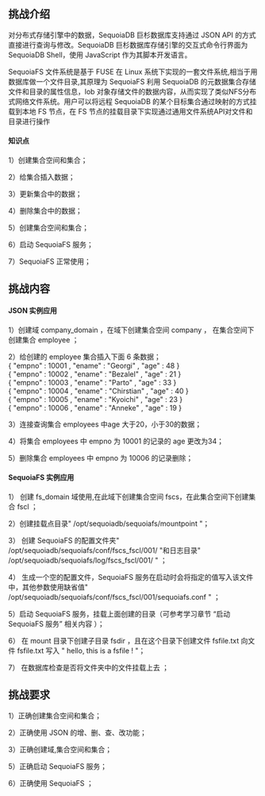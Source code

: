## 挑战介绍

对分布式存储引擎中的数据，SequoiaDB 巨杉数据库支持通过 JSON API 的方式直接进行查询与修改。SequoiaDB 巨杉数据库存储引擎的交互式命令行界面为 SequoiaDB Shell，使用 JavaScript 作为其脚本开发语言。

SequoiaFS 文件系统是基于 FUSE 在 Linux 系统下实现的一套文件系统,相当于用数据库做一个文件目录,其原理为 SequoiaFS 利用 SequoiaDB 的元数据集合存储文件和目录的属性信息，lob 对象存储文件的数据内容，从而实现了类似NFS分布式网络文件系统。用户可以将远程 SequoiaDB 的某个目标集合通过映射的方式挂载到本地 FS 节点，在 FS 节点的挂载目录下实现通过通用文件系统API对文件和目录进行操作

#### 知识点
1）创建集合空间和集合；

2）给集合插入数据；

3）更新集合中的数据；

4）删除集合中的数据；

5）创建集合空间和集合；

6）启动 SequoiaFS 服务；

7）SequoiaFS 正常使用；

## 挑战内容

#### JSON 实例应用

1）创建域 company_domain ，在域下创建集合空间 company ， 在集合空间下创建集合 employee ；  

2）给创建的 employee 集合插入下面 6 条数据；  
      { "empno" : 10001 , "ename" : "Georgi" , "age" : 48 }  
      { "empno" : 10002 , "ename" : "Bezalel" , "age" : 21 }  
      { "empno" : 10003 , "ename" : "Parto" , "age" : 33 }  
      { "empno" : 10004 , "ename" : "Chirstian" , "age" : 40 }  
      { "empno" : 10005 , "ename" : "Kyoichi" , "age" : 23 }  
      { "empno" : 10006 , "ename" : "Anneke" , "age" : 19 }  

3）连接查询集合 employees 中age 大于20，小于30的数据；

4）将集合 employees 中 empno 为 10001 的记录的 age 更改为34；

5）删除集合 employees 中 empno 为 10006 的记录删除；

#### SequoiaFS 实例应用

1） 创建 fs_domain 域使用,在此域下创建集合空间 fscs，在此集合空间下创建集合 fscl ；

2）创建挂载点目录" /opt/sequoiadb/sequoiafs/mountpoint "；

3） 创建 SequoiaFS 的配置文件夹" /opt/sequoiadb/sequoiafs/conf/fscs_fscl/001/ "和日志目录" /opt/sequoiadb/sequoiafs/log/fscs_fscl/001/ " ；

4） 生成一个空的配置文件，SequoiaFS 服务在启动时会将指定的值写入该文件中，其他参数使用缺省值" /opt/sequoiadb/sequoiafs/conf/fscs_fscl/001/sequoiafs.conf " ；

5）启动 SequoiaFS 服务，挂载上面创建的目录（可参考学习章节 “启动 SequoiaFS 服务” 相关内容 ）；

6） 在 mount 目录下创建子目录 fsdir ，且在这个目录下创建文件 fsfile.txt 向文件 fsfile.txt 写入 " hello, this is a fsfile ! "；

7） 在数据库检查是否将文件夹中的文件挂载上去 ；


## 挑战要求

1）正确创建集合空间和集合；

2）正确使用 JSON 的增、删、查、改功能；

3）正确创建域,集合空间和集合；  

5）正确启动 SequoiaFS 服务；  

6）正确使用 SequoiaFS ；



      
<!--    JSON代码  
、
1）登陆操作系统用户 sdbadmin；

```shell
su - sdbadmin
```
>Note:
>
>用户 sdbadmin 的密码为`sdbadmin`

2）创建 SequoiaDB 逻辑域、集合空间和集合；

```javascript
sdb 'var db = new Sdb ( "localhost", 11810 ) ;'
sdb 'db.createDomain ( "company_domain", ["group1", "group2", "group3"], { AutoSplit : true } ) ;'

sdb 'db.createCS ( "company", { Domain: "company_domain" } ) ;'

sdb 'db.company.createCL ( "employee", { "ShardingKey" : { "id" : 1 } , "ShardingType" : "hash" , "ReplSize" : -1 , "Compressed" : true , "CompressionType" : "lzw" , "AutoSplit" : true , "EnsureShardingIndex" : false } ) ;'

```

3) 插入数据

sdb 'db.company.employee.insert([{ "empno" : 10001 , "ename" : "Georgi" , "age" : 48 }, { "empno" : 10002 , "ename" : "Bezalel" , "age" : 21 }, { "empno" : 10003 , "ename" : "Parto" , "age" : 33 }, { "empno" : 10004 , "ename" : "Chirstian" , "age" : 40 }, { "empno" : 10005 , "ename" : "Kyoichi" , "age" : 23 }, { "empno" : 10006 , "ename" : "Anneke" , "age" : 19 }])' 

4) 连接查询
sdb 'db.company.employee.find({age:{$lt:30,$gt:20}})'

5) 修改删除数据

sdb 'db.company.employee.find({empno:10001})'
sdb 'db.company.employee.update({$set:{age:34}},{empno:10001})'
sdb 'db.company.employee.remove({empno:10006})'

-->

<!-- NFS代码

1）创建专属域和对应集合

sdb 'var db = new Sdb ( "localhost", 11810 ) ;'

sdb 'db.createDomain ( "fs_domain", ["group1", "group2", "group3"], { AutoSplit : true } ) ;'

sdb 'db.createCS ( "fscs", { Domain: "fs_domain" } ) ;'

sdb 'db.fscs.createCL ( "fscl") ;'

2）创建挂载点和配置目录

mkdir -p /opt/sequoiadb/sequoiafs/mountpoint
mkdir -p /opt/sequoiadb/sequoiafs/conf/fscs_fscl/001/
mkdir -p /opt/sequoiadb/sequoiafs/log/fscs_fscl/001/ 
touch /opt/sequoiadb/sequoiafs/conf/fscs_fscl/001/sequoiafs.conf

3) 进行挂载

sequoiafs /opt/sequoiadb/sequoiafs/mountpoint -i localhost:11810 -l fscs.fscl --autocreate -c /opt/sequoiadb/sequoiafs/conf/fscs_fscl/001/ --diagpath  /opt/sequoiadb/sequoiafs/log/fscs_fscl/001/ -o big_writes -o max_write=131072 -o max_read=131072

4）查看挂载后集合信息

sdb 'db.list(4)'|grep sequoiafs

5) 进行文件写入

chmod 750 /opt/sequoiadb/sequoiafs/mountpoint
cd /opt/sequoiadb/sequoiafs/mountpoint/
mkdir fsdir
touch fsfile.txt
echo 'hello, this is a fsfile ! ' >> fsfile.txt

6) 查看是否挂载文件成功
sdb 'db.fscs.fscl.find()'
-->
    
     
